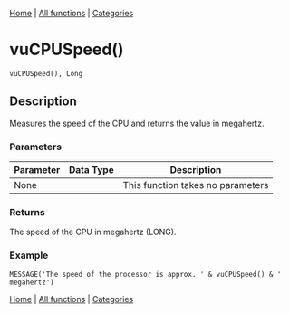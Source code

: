 [Home](../index.md) | [All functions](index.md) | [Categories](../categories/index.md)

# vuCPUSpeed()

```Prototype
vuCPUSpeed(), Long
```


## Description
Measures the speed of the CPU and returns the value in megahertz.

### Parameters

| Parameter | Data Type | Description |
|-----------|-----------|-------------|
| None      |          | This function takes no parameters |

### Returns
The speed of the CPU in megahertz (LONG).

### Example

```Clarion
MESSAGE('The speed of the processor is approx. ' & vuCPUSpeed() & ' megahertz')
```

[Home](../index.md) | [All functions](index.md) | [Categories](../categories/index.md)
